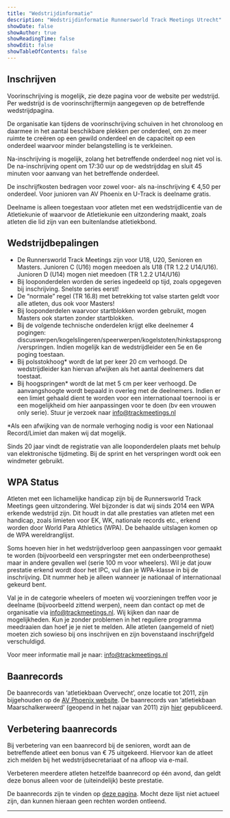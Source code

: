 ```yaml
---
title: "Wedstrijdinformatie"
description: "Wedstrijdinformatie Runnersworld Track Meetings Utrecht"
showDate: false
showAuthor: true
showReadingTime: false
showEdit: false
showTableOfContents: false
---
```

## Inschrijven
Voorinschrijving is mogelijk, zie deze pagina voor de website per wedstrijd. Per wedstrijd is de voorinschrijftermijn aangegeven op de betreffende wedstrijdpagina.

De organisatie kan tijdens de voorinschrijving schuiven in het chronoloog en daarmee in het aantal beschikbare plekken per onderdeel, om zo meer ruimte te creëren op een gewild onderdeel en de capaciteit op een onderdeel waarvoor minder belangstelling is te verkleinen.

Na-inschrijving is mogelijk, zolang het betreffende onderdeel nog niet vol is. De na-inschrijving opent om 17:30 uur op de wedstrijddag en sluit 45 minuten voor aanvang van het betreffende onderdeel.

De inschrijfkosten bedragen voor zowel voor- als na-inschrijving € 4,50 per onderdeel. Voor junioren van AV Phoenix en U-Track is deelname gratis.

Deelname is alleen toegestaan voor atleten met een wedstrijdlicentie van de Atletiekunie of waarvoor de Atletiekunie een uitzondering maakt, zoals atleten die lid zijn van een buitenlandse atletiekbond.

## Wedstrijdbepalingen
- De Runnersworld Track Meetings zijn voor U18, U20, Senioren en Masters. Junioren C (U16) mogen meedoen als U18 (TR 1.2.2 U14/U16). Junioren D (U14) mogen niet meedoen (TR 1.2.2 U14/U16)
- Bij looponderdelen worden de series ingedeeld op tijd, zoals opgegeven bij inschrijving. Snelste series eerst!
- De “normale” regel (TR 16.8) met betrekking tot valse starten geldt voor alle atleten, dus ook voor Masters!
- Bij looponderdelen waarvoor startblokken worden gebruikt, mogen Masters ook starten zonder startblokken.
- Bij de volgende technische onderdelen krijgt elke deelnemer 4 pogingen: discuswerpen/kogelslingeren/speerwerpen/kogelstoten/hinkstapsprong/verspringen. Indien mogelijk kan de wedstrijdleider een 5e en 6e poging toestaan.
- Bij polsstokhoog* wordt de lat per keer 20 cm verhoogd. De wedstrijdleider kan hiervan afwijken als het aantal deelnemers dat toestaat.
- Bij hoogspringen* wordt de lat met 5 cm per keer verhoogd. De aanvangshoogte wordt bepaald in overleg met de deelnemers.
Indien er een limiet gehaald dient te worden voor een internationaal toernooi is er een mogelijkheid om hier aanpassingen voor te doen (bv een vrouwen only serie). Stuur je verzoek naar info@trackmeetings.nl

*Als een afwijking van de normale verhoging nodig is voor een Nationaal Record/Limiet dan maken wij dat mogelijk.

Sinds 20 jaar vindt de registratie van alle looponderdelen plaats met behulp van elektronische tijdmeting. Bij de sprint en het verspringen wordt ook een windmeter gebruikt.

## WPA Status
Atleten met een lichamelijke handicap zijn bij de Runnersworld Track Meetings geen uitzondering. Wel bijzonder is dat wij sinds 2014 een WPA erkende wedstrijd zijn. Dit houdt in dat alle prestaties van atleten met een handicap, zoals limieten voor EK, WK, nationale records etc., erkend worden door World Para Athletics (WPA). De behaalde uitslagen komen op de WPA wereldranglijst.

Soms hoeven hier in het wedstrijdverloop geen aanpassingen voor gemaakt te worden (bijvoorbeeld een verspringster met een onderbeenprothese) maar in andere gevallen wel (serie 100 m voor wheelers). Wil je dat jouw prestatie erkend wordt door het IPC, vul dan je WPA-klasse in bij de inschrijving. Dit nummer heb je alleen wanneer je nationaal of internationaal gekeurd bent.

Val je in de categorie wheelers of moeten wij voorzieningen treffen voor je deelname (bijvoorbeeld zittend werpen), neem dan contact op met de organisatie via info@trackmeetings.nl. Wij kijken dan naar de mogelijkheden. Kun je zonder problemen in het reguliere programma meedraaien dan hoef je je niet te melden. Alle atleten (aangemeld of niet) moeten zich sowieso bij ons inschrijven en zijn bovenstaand inschrijfgeld verschuldigd.

Voor meer informatie mail je naar: info@trackmeetings.nl

## Baanrecords
De baanrecords van ‘atletiekbaan Overvecht’, onze locatie tot 2011, zijn bijgehouden op de [AV Phoenix website](https://avphoenix.nl/baanrecords/). De baanrecords van ‘atletiekbaan Maarschalkerweerd’ (geopend in het najaar van 2011) zijn [hier](https://www.u-track.nl/baanrecords/) gepubliceerd.

## Verbetering baanrecords
Bij verbetering van een baanrecord bij de senioren, wordt aan de betreffende atleet een bonus van € 75 uitgekeerd. Hiervoor kan de atleet zich melden bij het wedstrijdsecretariaat of na afloop via e-mail.

Verbeteren meerdere atleten hetzelfde baanrecord op één avond, dan geldt deze bonus alleen voor de (uiteindelijk) beste prestatie.

De baanrecords zijn te vinden op [deze pagina](https://www.u-track.nl/baanrecords/). Mocht deze lijst niet actueel zijn, dan kunnen hieraan geen rechten worden ontleend.

---
